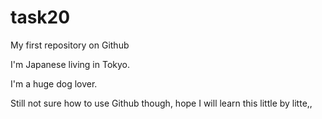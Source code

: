 # task20

My first repository on Github

I'm Japanese living in Tokyo. 

I'm a huge dog lover.

Still not sure how to use Github though, hope I will learn this little by litte,,
